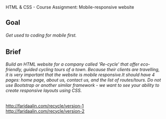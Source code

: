 HTML & CSS - Course Assignment: Mobile-responsive website
## Goal
###### Get used to coding for mobile first.
## Brief
###### Build an HTML website for a company called 'Re-cycle' that offer eco-friendly, guided cycling tours of a town. Because their clients are travelling, it is very important that the website is mobile responsive.It should have 4 pages: home page, about us, contact us, and the list of routes/tours. Do not use Bootstrap or another similar framework - we want to see your ability to create responsive layouts using CSS.

http://faridaalin.com/recycle/version-1 <br/>
http://faridaalin.com/recycle/version-2

